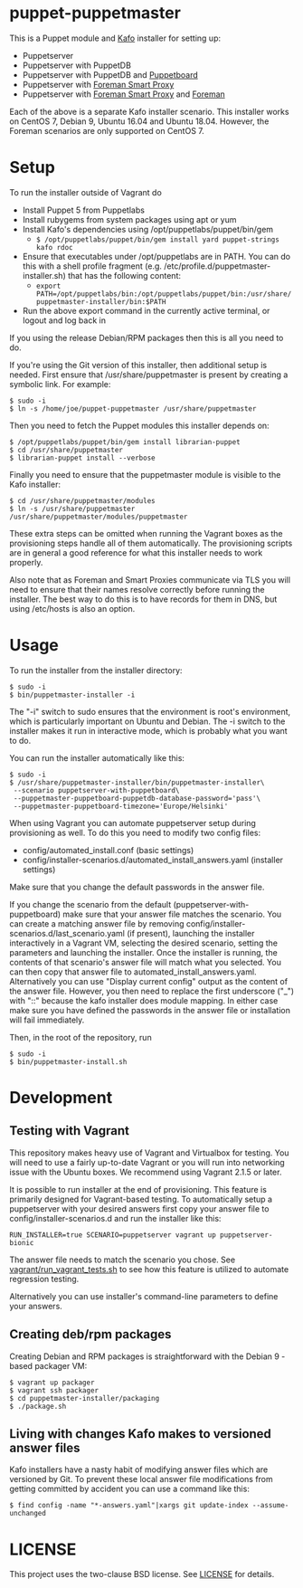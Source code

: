 # puppet-puppetmaster

This is a Puppet module and [Kafo](https://github.com/theforeman/kafo) installer for setting up:

* Puppetserver
* Puppetserver with PuppetDB
* Puppetserver with PuppetDB and [Puppetboard](https://github.com/voxpupuli/puppetboard)
* Puppetserver with [Foreman Smart Proxy](https://github.com/theforeman/smart-proxy)
* Puppetserver with [Foreman Smart Proxy](https://github.com/theforeman/smart-proxy) and [Foreman](https://github.com/theforeman/foreman)

Each of the above is a separate Kafo installer scenario. This installer works on CentOS 7, Debian 9, Ubuntu 16.04 and Ubuntu 18.04. However, the Foreman scenarios are only supported on CentOS 7.

# Setup

To run the installer outside of Vagrant do 

* Install Puppet 5 from Puppetlabs
* Install rubygems from system packages using apt or yum
* Install Kafo's dependencies using /opt/puppetlabs/puppet/bin/gem
    * ```$ /opt/puppetlabs/puppet/bin/gem install yard puppet-strings kafo rdoc```
* Ensure that executables under /opt/puppetlabs are in PATH. You can do this with a shell profile fragment (e.g. /etc/profile.d/puppetmaster-installer.sh) that has the following content:
    * ```export PATH=/opt/puppetlabs/bin:/opt/puppetlabs/puppet/bin:/usr/share/puppetmaster-installer/bin:$PATH```
* Run the above export command in the currently active terminal, or logout and log back in

If you using the release Debian/RPM packages then this is all you need to do.

If you're using the Git version of this installer, then additional setup is needed. First ensure that /usr/share/puppetmaster is present by creating a symbolic link. For example:

    $ sudo -i
    $ ln -s /home/joe/puppet-puppetmaster /usr/share/puppetmaster

Then you need to fetch the Puppet modules this installer depends on:

    $ /opt/puppetlabs/puppet/bin/gem install librarian-puppet
    $ cd /usr/share/puppetmaster
    $ librarian-puppet install --verbose

Finally you need to ensure that the puppetmaster module is visible to the Kafo installer:

    $ cd /usr/share/puppetmaster/modules
    $ ln -s /usr/share/puppetmaster /usr/share/puppetmaster/modules/puppetmaster

These extra steps can be omitted when running the Vagrant boxes as the provisioning steps handle all of them automatically. The provisioning scripts are in general a good reference for what this installer needs to work properly.

Also note that as Foreman and Smart Proxies communicate via TLS you will need to ensure that their names resolve correctly before running the installer. The best way to do this is to have records for them in DNS, but using /etc/hosts is also an option.

# Usage

To run the installer from the installer directory:

    $ sudo -i
    $ bin/puppetmaster-installer -i

The "-i" switch to sudo ensures that the environment is root's environment, which is particularly important on Ubuntu and Debian. The -i switch to the installer makes it run in interactive mode, which is probably what you want to do.

You can run the installer automatically like this:

    $ sudo -i
    $ /usr/share/puppetmaster-installer/bin/puppetmaster-installer\
     --scenario puppetserver-with-puppetboard\
     --puppetmaster-puppetboard-puppetdb-database-password='pass'\
     --puppetmaster-puppetboard-timezone='Europe/Helsinki'

When using Vagrant you can automate puppetserver setup during provisioning as
well. To do this you need to modify two config files:

* config/automated_install.conf (basic settings)
* config/installer-scenarios.d/automated_install_answers.yaml (installer settings)

Make sure that you change the default passwords in the answer file.

If you change the scenario from the default (puppetserver-with-puppetboard) make
sure that your answer file matches the scenario. You can create a matching
answer file by removing config/installer-scenarios.d/last_scenario.yaml (if
present), launching the installer interactively in a Vagrant VM, selecting the
desired scenario, setting the parameters and launching the installer. Once the
installer is running, the contents of that scenario's answer file will match
what you selected. You can then copy that answer file to
automated_install_answers.yaml. Alternatively you can use "Display current
config" output as the content of the answer file. However, you then need to
replace the first underscore ("\_") with "::" because the kafo installer does
module mapping. In either case make sure you have defined the passwords in the
answer file or installation will fail immediately.

Then, in the root of the repository, run

    $ sudo -i
    $ bin/puppetmaster-install.sh

# Development

## Testing with Vagrant

This repository makes heavy use of Vagrant and Virtualbox for testing. You will
need to use a fairly up-to-date Vagrant or you will run into networking issue
with the Ubuntu boxes. We recommend using Vagrant 2.1.5 or later.

It is possible to run installer at the end of provisioning. This feature is
primarily designed for Vagrant-based testing. To automatically setup a
puppetserver with your desired answers first copy your answer file to
config/installer-scenarios.d and run the installer like this:

    RUN_INSTALLER=true SCENARIO=puppetserver vagrant up puppetserver-bionic

The answer file needs to match the scenario you chose. See [vagrant/run_vagrant_tests.sh](vagrant/run_vagrant_tests.sh)
to see how this feature is utilized to automate regression testing.

Alternatively you can use installer's command-line parameters to define your
answers.

## Creating deb/rpm packages

Creating Debian and RPM packages is straightforward with the Debian 9 -based packager VM:

    $ vagrant up packager
    $ vagrant ssh packager
    $ cd puppetmaster-installer/packaging
    $ ./package.sh

## Living with changes Kafo makes to versioned answer files

Kafo installers have a nasty habit of modifying answer files which are versioned 
by Git. To prevent these local answer file modifications from getting committed 
by accident you can use a command like this:

    $ find config -name "*-answers.yaml"|xargs git update-index --assume-unchanged

# LICENSE

This project uses the two-clause BSD license. See [LICENSE](LICENSE) for details.

